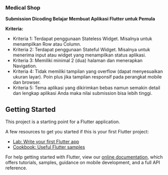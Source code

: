 ### Medical Shop
**Submission Dicoding  Belajar Membuat Aplikasi Flutter untuk Pemula**  

**Kriteria:**
* Kriteria 1: Terdapat penggunaan Stateless Widget. Misalnya untuk menampilkan Row atau Column.  
* Kriteria 2: Terdapat penggunaan Stateful Widget. Misalnya untuk menerima input atau widget yang menampilkan status aplikasi.  
* Kriteria 3: Memiliki minimal 2 (dua) halaman dan menerapkan Navigation.  
* Kriteria 4: Tidak memiliki tampilan yang overflow (dapat menyesuaikan ukuran layar). Poin plus jika tampilan responsif pada perangkat mobile dan browser.  	
* Kriteria 5: Tema aplikasi yang dikirimkan bebas namun semakin detail dan lengkap aplikasi Anda maka nilai submission bisa lebih tinggi.  

## Getting Started

This project is a starting point for a Flutter application.

A few resources to get you started if this is your first Flutter project:

- [Lab: Write your first Flutter app](https://flutter.dev/docs/get-started/codelab)
- [Cookbook: Useful Flutter samples](https://flutter.dev/docs/cookbook)

For help getting started with Flutter, view our
[online documentation](https://flutter.dev/docs), which offers tutorials,
samples, guidance on mobile development, and a full API reference.
